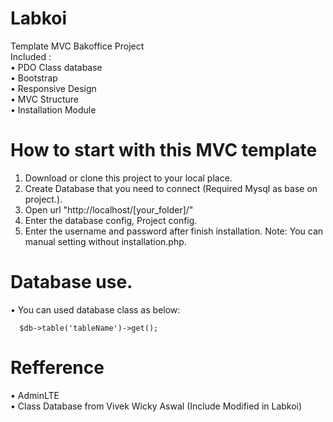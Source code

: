 # Labkoi<br>
Template MVC Bakoffice Project<br>
Included : <br>
• PDO Class database <br>
• Bootstrap  <br>
• Responsive Design <br>
• MVC Structure <br>
• Installation Module <br>

# How to start with this MVC template <br>
1. Download or clone this project to your local place.
2. Create Database that you need to connect (Required Mysql as base on project.).
3. Open url "http://localhost/[your_folder]/"
4. Enter the database config, Project config.
5. Enter the username and password after finish installation.
Note: You can manual setting without installation.php.
# Database use.
• You can used database class as below:<br>
```$db = new DB();
  $db->table('tableName')->get();
```

# Refference <br>
• AdminLTE <br>
• Class Database from Vivek Wicky Aswal (Include Modified in Labkoi) <br>
